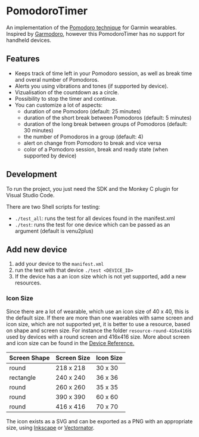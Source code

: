 # PomodoroTimer
An implementation of the [Pomodoro technique](https://en.wikipedia.org/wiki/Pomodoro_Technique) for Garmin wearables. Inspired by [Garmodoro](https://github.com/klimeryk/garmodoro), however this PomodoroTimer has no support for handheld devices.

## Features
* Keeps track of time left in your Pomodoro session, as well as break time and overal number of Pomodoros.
* Alerts you using vibrations and tones (if supported by device).
* Vizualisation of the countdown as a circle.
* Possibility to stop the timer and continue.
* You can customize a lot of aspects:
   * duration of one Pomodoro (default: 25 minutes)
   * duration of the short break between Pomodoros (default: 5 minutes)
   * duration of the long break between groups of Pomodoros (default: 30 minutes)
   * the number of Pomodoros in a group (default: 4)
   * alert on change from Pomodoro to break and vice versa
   * color of a Pomodoro session, break and ready state (when supported by device)

## Development

To run the project, you just need the SDK and the Monkey C plugin for Visual Studio Code.

There are two Shell scripts for testing:
* `./test_all`: runs the test for all devices found in the manifest.xml
* `./test`: runs the test for one device which can be passed as an argument (default is venu2plus)

## Add new device

1. add your device to the `manifest.xml`
2. run the test with that device `./test <DEVICE_ID>`
3. If the device has a an icon size which is not yet supported, add a new resources.

### Icon Size
 Since there are a lot of wearable, which use an icon size of 40 x 40, this is the default size. If there are more than one waerables with same screen and icon size, which are not supported yet, it is better to use a resource, based on shape and screen size. For instance the folder `resource-round-416x416`is used by devices with a round screen and 416x416 size.
More about screen and icon size can be found in the [Device Reference.](https://developer.garmin.com/connect-iq/reference-guides/devices-reference/)

| Screen Shape | Screen Size | Icon Size |
| ------------ | ----------- | --------- |
| round        | 218 x 218   | 30 x 30   |
| rectangle    | 240 x 240   | 36 x 36   |
| round        | 260 x 260   | 35 x 35   |
| round        | 390 x 390   | 60 x 60   |
| round        | 416 x 416   | 70 x 70   |


The icon exists as a SVG and can be exported as a PNG with an appropriate size, using [Inkscape](https://inkscape.org) or [Vectornator](https://www.vectornator.io).
